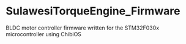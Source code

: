 # SulawesiTorqueEngine_Firmware
BLDC motor controller firmware written for the STM32F030x microcontroller using ChibiOS
